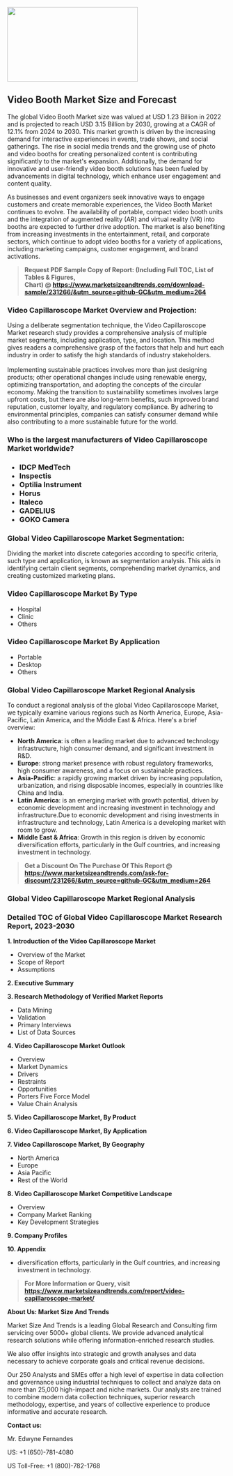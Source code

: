 <p><img class="alignnone size-medium wp-image-20088" src="https://ffe5etoiles.com/wp-content/uploads/2024/12/MST1-300x171.png" alt="" width="300" height="171" /></p><h2>Video Booth Market Size and Forecast</h2><p>The global Video Booth Market size was valued at USD 1.23 Billion in 2022 and is projected to reach USD 3.15 Billion by 2030, growing at a CAGR of 12.1% from 2024 to 2030. This market growth is driven by the increasing demand for interactive experiences in events, trade shows, and social gatherings. The rise in social media trends and the growing use of photo and video booths for creating personalized content is contributing significantly to the market's expansion. Additionally, the demand for innovative and user-friendly video booth solutions has been fueled by advancements in digital technology, which enhance user engagement and content quality.</p><p>As businesses and event organizers seek innovative ways to engage customers and create memorable experiences, the Video Booth Market continues to evolve. The availability of portable, compact video booth units and the integration of augmented reality (AR) and virtual reality (VR) into booths are expected to further drive adoption. The market is also benefiting from increasing investments in the entertainment, retail, and corporate sectors, which continue to adopt video booths for a variety of applications, including marketing campaigns, customer engagement, and brand activations.</p></p><blockquote id="" class=""><strong>Request PDF Sample Copy of Report: (Including Full TOC, List of Tables &amp; Figures, Chart)&nbsp;@&nbsp;<strong><a href="https://www.marketsizeandtrends.com/download-sample/231266/&utm_source=github-GC&utm_medium=264" target="_blank">https://www.marketsizeandtrends.com/download-sample/231266/&utm_source=github-GC&utm_medium=264</a></strong></strong></blockquote><h3 id="" class="">Video Capillaroscope Market&nbsp;Overview and Projection:</h3><p id="" class="">Using a deliberate segmentation technique, the Video Capillaroscope Market research study provides a comprehensive analysis of multiple market segments, including application, type, and location. This method gives readers a comprehensive grasp of the factors that help and hurt each industry in order to satisfy the high standards of industry stakeholders. <br /> <br />Implementing sustainable practices involves more than just designing products; other operational changes include using renewable energy, optimizing transportation, and adopting the concepts of the circular economy. Making the transition to sustainability sometimes involves large upfront costs, but there are also long-term benefits, such improved brand reputation, customer loyalty, and regulatory compliance. By adhering to environmental principles, companies can satisfy consumer demand while also contributing to a more sustainable future for the world.</p><h3 id="" class="">Who is the largest manufacturers of&nbsp;Video Capillaroscope Market worldwide?</h3><h3 class=""><p><ul><li>IDCP MedTech </li><li> Inspectis </li><li> Optilia Instrument </li><li> Horus </li><li> Italeco </li><li> GADELIUS </li><li> GOKO Camera</li></ul></p></h3><h3 id="" class="">Global&nbsp;Video Capillaroscope Market Segmentation:</h3><p id="" class="">Dividing the market into discrete categories according to specific criteria, such type and application, is known as segmentation analysis. This aids in identifying certain client segments, comprehending market dynamics, and creating customized marketing plans.</p><h3 id="" class="">Video Capillaroscope Market&nbsp;By Type</h3><p><p><ul><li>Hospital</li><li> Clinic</li><li> Others</p></li></ul></p></p><h3 id="" class="">Video Capillaroscope Market&nbsp;By Application</h3><p class=""><p><ul><li>Portable</li><li> Desktop</li><li> Others</li></ul></p></p><h3 id="" class="">Global Video Capillaroscope Market Regional Analysis</h3><p id="" class="">To conduct a regional analysis of the global Video Capillaroscope Market, we typically examine various regions such as North America, Europe, Asia-Pacific, Latin America, and the Middle East &amp; Africa. Here's a brief overview:</p><ul><li><strong>North America</strong>: is often a leading market due to advanced technology infrastructure, high consumer demand, and significant investment in R&amp;D.</li><li><strong>Europe</strong>: strong market presence with robust regulatory frameworks, high consumer awareness, and a focus on sustainable practices.</li><li><strong>Asia-Pacific</strong>: a rapidly growing market driven by increasing population, urbanization, and rising disposable incomes, especially in countries like China and India.</li><li><strong>Latin America</strong>: is an emerging market with growth potential, driven by economic development and increasing investment in technology and infrastructure.Due to economic development and rising investments in infrastructure and technology, Latin America is a developing market with room to grow.</li><li><strong>Middle East &amp; Africa</strong>: Growth in this region is driven by economic diversification efforts, particularly in the Gulf countries, and increasing investment in technology.</li></ul><blockquote id="" class=""><strong>Get a Discount On The Purchase Of This Report @ <strong><a href="https://www.marketsizeandtrends.com/ask-for-discount/231266/&utm_source=github-GC&utm_medium=264" target="_blank">https://www.marketsizeandtrends.com/ask-for-discount/231266/&utm_source=github-GC&utm_medium=264</a></strong></strong></blockquote><h3 id="" class="">Global Video Capillaroscope Market Regional Analysis</h3><h3 id="" class="">Detailed TOC of Global Video Capillaroscope Market Research Report, 2023-2030</h3><p id="" class=""><strong>1. Introduction of the Video Capillaroscope Market</strong></p><ul><li>Overview of the Market</li><li>Scope of Report</li><li>Assumptions</li></ul><p id="" class=""><strong>2. Executive Summary</strong></p><p id="" class=""><strong>3. Research Methodology of Verified Market Reports</strong></p><ul><li>Data Mining</li><li>Validation</li><li>Primary Interviews</li><li>List of Data Sources</li></ul><p id="" class=""><strong>4. Video Capillaroscope Market Outlook</strong></p><ul><li>Overview</li><li>Market Dynamics</li><li>Drivers</li><li>Restraints</li><li>Opportunities</li><li>Porters Five Force Model</li><li>Value Chain Analysis</li></ul><p id="" class=""><strong>5. Video Capillaroscope Market, By Product</strong></p><p id="" class=""><strong>6. Video Capillaroscope Market, By Application</strong></p><p id="" class=""><strong>7. Video Capillaroscope Market, By Geography</strong></p><ul><li>North America</li><li>Europe</li><li>Asia Pacific</li><li>Rest of the World</li></ul><p id="" class=""><strong>8. Video Capillaroscope Market Competitive Landscape</strong></p><ul><li>Overview</li><li>Company Market Ranking</li><li>Key Development Strategies</li></ul><p id="" class=""><strong>9. Company Profiles</strong></p><p id="" class=""><strong>10. Appendix</strong></p><ul><li>diversification efforts, particularly in the Gulf countries, and increasing investment in technology.</li></ul><blockquote id="" class=""><strong>For More Information or Query, visit <strong><strong><a href="https://www.marketsizeandtrends.com/report/video-capillaroscope-market/" target="_blank">https://www.marketsizeandtrends.com/report/video-capillaroscope-market/</a></strong></strong></strong></blockquote><p id="" class=""><strong>About Us: Market Size And Trends</strong></p><p id="" class="">Market Size And Trends is a leading Global Research and Consulting firm servicing over 5000+ global clients. We provide advanced analytical research solutions while offering information-enriched research studies.</p><p id="" class="">We also offer insights into strategic and growth analyses and data necessary to achieve corporate goals and critical revenue decisions.</p><p id="" class="">Our 250 Analysts and SMEs offer a high level of expertise in data collection and governance using industrial techniques to collect and analyze data on more than 25,000 high-impact and niche markets. Our analysts are trained to combine modern data collection techniques, superior research methodology, expertise, and years of collective experience to produce informative and accurate research.</p><p id="" class=""><strong>Contact us:</strong></p><p id="" class="">Mr. Edwyne Fernandes</p><p id="" class="">US: +1 (650)-781-4080</p><p id="" class="">US Toll-Free: +1 (800)-782-1768</p>
